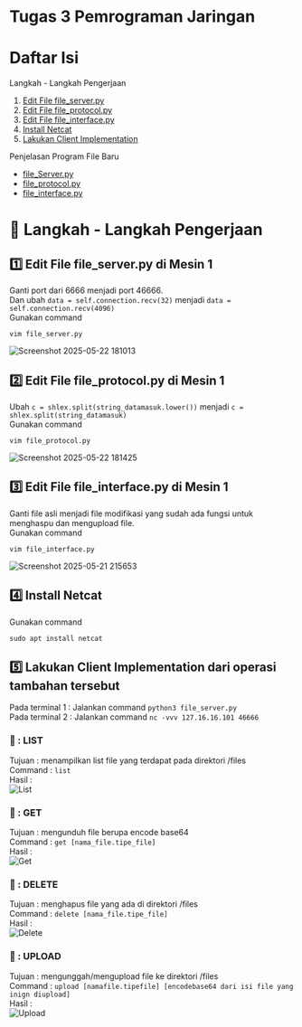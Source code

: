 # Tugas 3 Pemrograman Jaringan

# Daftar Isi
Langkah - Langkah Pengerjaan
1. [Edit File file_server.py](https://github.com/itozt/tugas3Progjar/tree/main#1%EF%B8%8F%E2%83%A3-edit-file-file_serverpy-di-mesin-1)
2. [Edit File file_protocol.py](https://github.com/itozt/tugas3Progjar/tree/main?tab=readme-ov-file#2%EF%B8%8F%E2%83%A3-edit-file-file_protocolpy-di-mesin-1)
3. [Edit File file_interface.py](https://github.com/itozt/tugas3Progjar/tree/main?tab=readme-ov-file#3%EF%B8%8F%E2%83%A3-edit-file-file_interfacepy-di-mesin-1)
4. [Install Netcat](https://github.com/itozt/tugas3Progjar/tree/main?tab=readme-ov-file#4%EF%B8%8F%E2%83%A3-install-netcat)
5. [Lakukan Client Implementation](https://github.com/itozt/tugas3Progjar/tree/main?tab=readme-ov-file#5%EF%B8%8F%E2%83%A3-lakukan-client-implementation-dari-operasi-tambahan-tersebut)

Penjelasan Program File Baru
- [file_Server.py]()
- [file_protocol.py]()
- [file_interface.py]()

# 🌳 Langkah - Langkah Pengerjaan 
## 1️⃣ Edit File file_server.py di Mesin 1
Ganti port dari 6666 menjadi port 46666. <br>
Dan ubah `data = self.connection.recv(32)` menjadi `data = self.connection.recv(4096)` <br>
Gunakan command 
```
vim file_server.py
```
![Screenshot 2025-05-22 181013](https://github.com/user-attachments/assets/59cd8a9d-8fd4-4a36-9cd0-b51326701245)

## 2️⃣ Edit File file_protocol.py di Mesin 1
Ubah `c = shlex.split(string_datamasuk.lower())` menjadi `c = shlex.split(string_datamasuk)` <br>
Gunakan command 
```
vim file_protocol.py
```
![Screenshot 2025-05-22 181425](https://github.com/user-attachments/assets/766d89ff-b725-47b4-9ef7-5a9fd4d15c32)

## 3️⃣ Edit File file_interface.py di Mesin 1
Ganti file asli menjadi file modifikasi yang sudah ada fungsi untuk menghaspu dan mengupload file.<br>
Gunakan command 
```
vim file_interface.py
```
![Screenshot 2025-05-21 215653](https://github.com/user-attachments/assets/cefc5ccc-6282-46c4-b705-f7e009c9f805)
## 4️⃣ Install Netcat
Gunakan command
```
sudo apt install netcat
```
## 5️⃣ Lakukan Client Implementation dari operasi tambahan tersebut
Pada terminal 1 : Jalankan command `python3 file_server.py` <br>
Pada terminal 2 : Jalankan command `nc -vvv 127.16.16.101 46666` <br>
### 🌴 : LIST
Tujuan : menampilkan list file yang terdapat pada direktori /files <br>
Command : ```list```<br>
Hasil : <br>
![List](https://github.com/user-attachments/assets/97bb8921-7873-41b3-ab27-765fe2795d12)
### 🌴 : GET 
Tujuan : mengunduh file berupa encode base64<br>
Command : ```get [nama_file.tipe_file]```<br>
Hasil : <br>
![Get](https://github.com/user-attachments/assets/136228ea-9cca-48a3-ae02-645af8f38e60)
### 🌴 : DELETE
Tujuan : menghapus file yang ada di direktori /files <br>
Command : ```delete [nama_file.tipe_file]```<br>
Hasil : <br>
![Delete](https://github.com/user-attachments/assets/2c0887bf-3e8a-44d5-8ad5-5bdecbb3de68)
### 🌴 : UPLOAD
Tujuan : mengunggah/mengupload file ke direktori /files<br>
Command : ```upload [namafile.tipefile] [encodebase64 dari isi file yang inign diupload]``` <br>
Hasil : <br>
![Upload](https://github.com/user-attachments/assets/9369f351-9a13-4525-8fad-0fe4f38e6f06)


